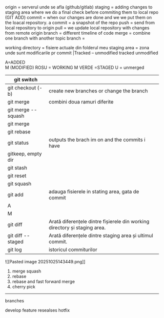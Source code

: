 origin = serverul unde se afla (github/gitlab)
staging = adding changes to staging area where we do a final check before commiting them to local repo (GIT ADD)
commit = when our changes are done and we we put them on the loacal repository. a commit = a snapshot of the repo
push = send from local repository to origin
pull = we update local repository with changes from remote origin
branch = different timeline of code 
merge = combine one branch with another 
topic branch = 

working directory = fisiere actuale din folderul meu 
staging area = zona unde sunt modificarile pr commit 
|Tracked – unmodified
tracked unmodified

A=ADDED\
M (MODIFIED) ROSU = WORKING
M VERDE =STAGED
U = unmerged


| git switch         |                                                                           |
| ------------------ | ------------------------------------------------------------------------- |
| git checkout (-b)  | create new branches or change the branch                                  |
| git merge          | combini doua ramuri diferite                                              |
| git merge --squash |                                                                           |
| git merge          |                                                                           |
| git rebase         |                                                                           |
| git status         | outputs the brach im on and the commits i have                            |
| gitkeep, empty dir |                                                                           |
| git stash          |                                                                           |
| git reset          |                                                                           |
| git squash         |                                                                           |
| git add            | adauga fisierele in stating area, gata de commit                          |
| A                  |                                                                           |
| M                  |                                                                           |
| git diff           | Arată diferențele dintre fișierele din working directory și staging area. |
| git diff -- staged | Arată diferențele dintre staging area și ultimul commit.                  |
| git log            | istoricul commiturilor                                                    |

![[Pasted image 20251025143449.png]]


1. merge squash
2. rebase
3. rebase and fast forward merge 
4. cherry pick



---
branches 

develop
feature
resealses
hotfix